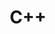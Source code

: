 ---
title: C++
img: c++.png
confidence: 3
description: I use it regularly in my college projects. I find its pointers and memory management very convenient to learn and work with.
---